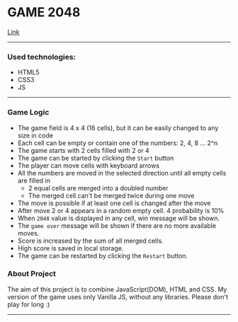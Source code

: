 # GAME 2048 #

[Link](https://boryskerekesha.github.io/game_2048/)

***
### Used technologies: ###

  * HTML5
  * CSS3
  * JS

***
### Game Logic ###

- The game field is 4 x 4 (16 cells), but it can be easily changed to any size in code
- Each cell can be empty or contain one of the numbers: 2, 4, 8 ... 2^n
- The game starts with 2 cells filled with 2 or 4
- The game can be started by clicking the `Start` button
- The player can move cells with keyboard arrows
- All the numbers are moved in the selected direction until all empty cells are filled in
   - 2 equal cells are merged into a doubled number
   - The merged cell can't be merged twice during one move
- The move is possible if at least one cell is changed after the move
- After move 2 or 4 appears in a random empty cell. 4 probability is 10%
- When `2048` value is displayed in any cell, win message will be shown.
- The `game over` message will be shown if there are no more available moves.
- Score is increased by the sum of all merged cells.
- High score is saved in local storage.
- The game can be restarted by clicking the `Restart` button.

### About Project ###

The aim of this project is to combine JavaScript(DOM), HTML and CSS. My version of the game uses only Vanilla JS, without any libraries. Please don't play for long :)

***
